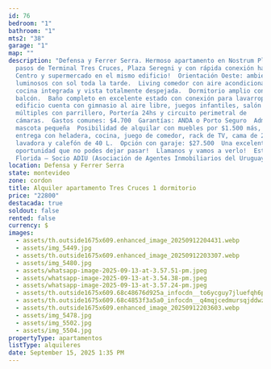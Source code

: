 ```yaml
---
id: 76
bedroom: "1"
bathroom: "1"
mts2: "38"
garage: "1"
map: ""
description: "Defensa y Ferrer Serra. Hermoso apartamento en Nostrum Plaza I, a
  pasos de Terminal Tres Cruces, Plaza Seregni y con rápida conexión hacia el
  Centro y supermercado en el mismo edificio!  Orientación Oeste: ambientes
  luminosos con sol toda la tarde.  Living comedor con aire acondicionado,
  cocina integrada y vista totalmente despejada.  Dormitorio amplio con
  balcón.  Baño completo en excelente estado con conexión para lavarropas.  El
  edificio cuenta con gimnasio al aire libre, juegos infantiles, salón de usos
  múltiples con parrillero, Portería 24hs y circuito perimetral de
  cámaras.  Gastos comunes: $4.700  Garantías: ANDA o Porto Seguro  Admite
  mascota pequeña  Posibilidad de alquilar con muebles por $1.500 más, se
  entrega con heladera, cocina, juego de comedor, rack de TV, cama de 2 plazas,
  lavadora y calefón de 40 L.  Opción con garaje: $27.500  Una excelente
  oportunidad que no podes dejar pasar!  Llamanos y vamos a verlo!  Estudio
  Florida – Socio ADIU (Asociación de Agentes Inmobiliarios del Uruguay)"
location: Defensa y Ferrer Serra
state: montevideo
zone: cordon
title: Alquiler apartamento Tres Cruces 1 dormitorio
price: "22800"
destacada: true
soldout: false
rented: false
currency: $
images:
  - assets/th.outside1675x609.enhanced_image_20250912204431.webp
  - assets/img_5449.jpg
  - assets/th.outside1675x609.enhanced_image_20250912203307.webp
  - assets/img_5480.jpg
  - assets/whatsapp-image-2025-09-13-at-3.57.51-pm.jpeg
  - assets/whatsapp-image-2025-09-13-at-3.54.38-pm.jpeg
  - assets/whatsapp-image-2025-09-13-at-3.57.24-pm.jpeg
  - assets/th.outside1675x609.68c48676d925a_infocdn__to6ycguy7jluefqh6p3ypt6ef8lhfchqatzy98qbjpg.webp
  - assets/th.outside1675x609.68c4853f3a5a0_infocdn__q4mqjcedmursqjddwzwqzyyjoscu49zslw9vqewajpg.webp
  - assets/th.outside1675x609.enhanced_image_20250912203603.webp
  - assets/img_5478.jpg
  - assets/img_5502.jpg
  - assets/img_5504.jpg
propertyType: apartamentos
listType: alquileres
date: September 15, 2025 1:35 PM
---
```

